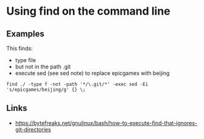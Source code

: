 # Using find on the command line

## Examples

This finds:

* type file
* but not in the path .git
* execute sed (see sed note) to replace epicgames with beijing

```
find ./ -type f -not -path '*/\.git/*' -exec sed -Ei 's/epicgames/beijing/g' {} \;
```

## Links

* https://bytefreaks.net/gnulinux/bash/how-to-execute-find-that-ignores-git-directories
